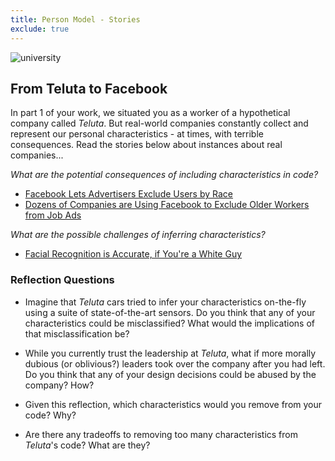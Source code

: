 ```yaml
---
title: Person Model - Stories
exclude: true
---
```

![university](img/people.jpg)

## From Teluta to Facebook
In part 1 of your work, we situated you as a worker of a hypothetical company called _Teluta_. But real-world companies constantly collect and represent our personal characteristics - at times, with terrible consequences. Read the stories below about instances about real companies...

_What are the potential consequences of including characteristics in code?_
- [Facebook Lets Advertisers Exclude Users by Race](https://www.propublica.org/article/facebook-lets-advertisers-exclude-users-by-race)
- [Dozens of Companies are Using Facebook to Exclude Older Workers from Job Ads](https://www.propublica.org/article/facebook-ads-age-discrimination-targeting)

_What are the possible challenges of inferring characteristics?_
- [Facial Recognition is Accurate, if You're a White Guy](https://www.nytimes.com/2018/02/09/technology/facial-recognition-race-artificial-intelligence.html)


### Reflection Questions

- Imagine that _Teluta_ cars tried to infer your characteristics on-the-fly using a suite of state-of-the-art sensors. Do you think that any of your characteristics could be misclassified?  What would the implications of that misclassification be?

- While you currently trust the leadership at _Teluta_, what if more morally dubious (or oblivious?) leaders took over the company after you had left. Do you think that any of your design decisions could be abused by the company? How?

- Given this reflection, which characteristics would you remove from your code? Why?

- Are there any tradeoffs to removing too many characteristics from _Teluta_'s code? What are they?

